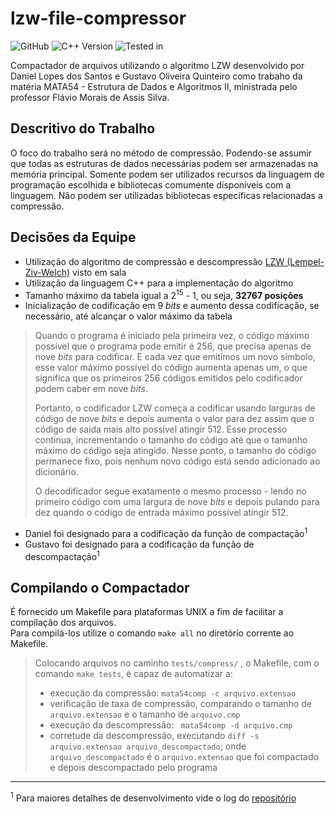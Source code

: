 # lzw-file-compressor
![GitHub](https://img.shields.io/github/license/gustavooquinteiro/lzw-file-compressor?color=purple&style=flat-square) ![C++ Version](https://img.shields.io/badge/C++-8.3.0-blue.svg?style=flat-square&logo=c%2B%2B) ![Tested in](https://img.shields.io/badge/tested%20in-linux--64%20-orange)

Compactador de arquivos utilizando o algoritmo LZW desenvolvido por Daniel Lopes dos Santos e Gustavo Oliveira Quinteiro como trabaho da matéria MATA54 - Estrutura de Dados e Algoritmos II, ministrada pelo professor Flávio Morais de Assis Silva. 

## Descritivo do Trabalho  
O foco do trabalho será no método de compressão. Podendo-se assumir que todas as estruturas de dados necessárias podem ser armazenadas na memória principal. Somente podem ser utilizados recursos da linguagem de programação escolhida e bibliotecas comumente disponíveis com a linguagem. Não podem ser utilizadas bibliotecas específicas relacionadas a compressão.  

## Decisões da Equipe
* Utilização do algoritmo de compressão e descompressão [LZW (Lempel-Ziv-Welch)](https://pt.wikipedia.org/wiki/LZW) visto em sala   
* Utilização da linguagem C++ para a implementação do algoritmo  
* Tamanho máximo da tabela igual a 2<sup>15</sup> - 1, ou seja, **32767 posições**  
* Inicialização de codificação em 9 *bits* e aumento dessa codificação, se necessário, até alcançar o valor máximo da tabela  

> Quando o programa é iniciado pela primeira vez, o código máximo possível que o programa pode emitir é 256, que precisa apenas de nove *bits* para codificar. E cada vez que emitimos um novo símbolo, esse valor máximo possível do código aumenta apenas um, o que significa que os primeiros 256 códigos emitidos pelo codificador podem caber em nove *bits*.
>
> Portanto, o codificador LZW começa a codificar usando larguras de código de nove *bits* e depois aumenta o valor para dez assim que o código de saída mais alto possível atingir 512. Esse processo continua, incrementando o tamanho do código até que o tamanho máximo do código seja atingido. Nesse ponto, o tamanho do código permanece fixo, pois nenhum novo código está sendo adicionado ao dicionário.
>
> O decodificador segue exatamente o mesmo processo - lendo no primeiro código com uma largura de nove *bits* e depois pulando para dez quando o código de entrada máximo possível atingir 512.

* Daniel foi designado para a codificação da função de compactação<sup>1</sup>  
* Gustavo foi designado para a codificação da função de descompactação<sup>1</sup> 

## Compilando o Compactador
É fornecido um Makefile para plataformas UNIX a fim de facilitar a compilação dos arquivos.  
Para compilá-los utilize o comando ``` make all ``` no diretório corrente ao Makefile.   

> Colocando arquivos no caminho ```tests/compress/``` , o Makefile, com o comando ```make tests```, é capaz de automatizar a:
> * execução da compressão: ```mata54comp -c arquivo.extensao```
> * verificação de taxa de compressão, comparando o tamanho de ```arquivo.extensao``` e o tamanho de ```arquivo.cmp```
> * execução da descompressão: ``` mata54comp -d arquivo.cmp```
> * corretude da descompressão, executando ```diff -s arquivo.extensao arquivo_descompactado```; onde ```arquivo_descompactado``` é o ```arquivo.extensao``` que foi compactado e depois descompactado pelo programa  


_______
<sup>1</sup> Para maiores detalhes de desenvolvimento vide o log do [repositório](https://github.com/gustavooquinteiro/lzw-file-compressor/)
